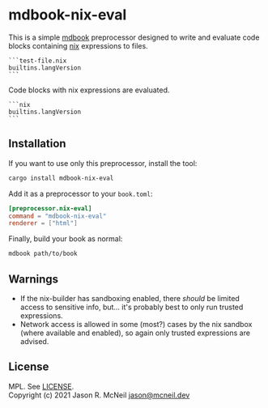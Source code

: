 # mdbook-nix-eval

This is a simple [mdbook](https://crates.io/crates/mdbook) preprocessor designed to write and evaluate code blocks containing [nix](https://nixos.org/) expressions to files.

    ```test-file.nix
    builtins.langVersion
    ```

Code blocks with nix expressions are evaluated.

    ```nix
    builtins.langVersion
    ```

## Installation

If you want to use only this preprocessor, install the tool:

```sh
cargo install mdbook-nix-eval
```

Add it as a preprocessor to your `book.toml`:

```toml
[preprocessor.nix-eval]
command = "mdbook-nix-eval"
renderer = ["html"]
```

Finally, build your book as normal:

```sh
mdbook path/to/book
```

## Warnings

* If the nix-builder has sandboxing enabled, there *should* be limited access to sensitive info, but... it's probably best to only run trusted expressions.
* Network access is allowed in some (most?) cases by the nix sandbox (where available and enabled), so again only trusted expressions are advised.

## License

MPL. See [LICENSE](LICENSE).  
Copyright (c) 2021 Jason R. McNeil <jason@mcneil.dev>
